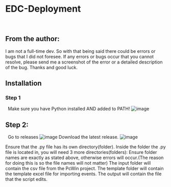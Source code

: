 # EDC-Deployment
&nbsp;&nbsp;
## From the author:
I am not a full-time dev. So with that being said there could be errors or bugs that I did not foresee. If any errors or bugs occur that you cannot resolve, please    send me a screenshot of the error or a detailed description of the bug. Thanks and good luck.


## Installation
### Step 1
&nbsp;&nbsp;Make sure you have Python installed AND added to PATH!
![image](https://github.com/user-attachments/assets/13f73752-ffab-4f4d-b469-d7f6d0d274b7)
## Step 2:
&nbsp;&nbsp;Go to releases
![image](https://github.com/user-attachments/assets/a2316742-d4bd-433b-9cd4-b249b9344e53)
Download the latest release.
![image](https://github.com/user-attachments/assets/e3d0b5c4-27da-4a67-af0c-abb9f693dea2)


Ensure that the .py file has its own directory(folder).
Inside the folder the .py file is located in, you will need 3 more directories(folders):
Ensure folder names are exactly as stated above, otherwise errors will occur.(The reason for doing this is so the file names will not matter)
The input folder will contain the csv file from the PcWin project.
The template folder will contain the template excel file for importing events.
The output will contain the file that the script edits.
  
 
  
